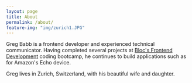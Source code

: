 ```yaml
---
layout: page
title: About
permalink: /about/
feature-img: "img/zurich1.JPG"
---
```


Greg Babb is a frontend developer and experienced technical communicator. Having  completed several projects at [Bloc's Frontend Development](https://www.bloc.io/frontend-development-bootcamp) coding bootcamp, he continues to build applications such as for Amazon's Echo device. 

Greg lives in Zurich, Switzerland, with his beautiful wife and daughter.
